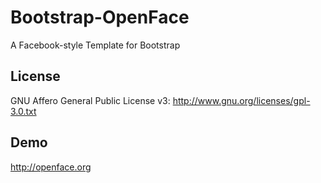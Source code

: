Bootstrap-OpenFace
==================

A Facebook-style Template for Bootstrap

## License
GNU Affero General Public License v3:  <a href="https://www.gnu.org/licenses/gpl-3.0.txt" target="_blank">http://www.gnu.org/licenses/gpl-3.0.txt</a>

## Demo
<a href="http://openface.org" target="_blank">http://openface.org</a>
